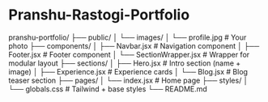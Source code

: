 # Pranshu-Rastogi-Portfolio

pranshu-portfolio/
├── public/
│   └── images/
│       └── profile.jpg         # Your photo
├── components/
│   ├── Navbar.jsx              # Navigation component
│   ├── Footer.jsx              # Footer component
│   └── SectionWrapper.jsx      # Wrapper for modular layout
├── sections/
│   ├── Hero.jsx                # Intro section (name + image)
│   ├── Experience.jsx          # Experience cards
│   └── Blog.jsx                # Blog teaser section
├── pages/
│   └── index.jsx               # Home page
├── styles/
│   └── globals.css             # Tailwind + base styles
└── README.md
